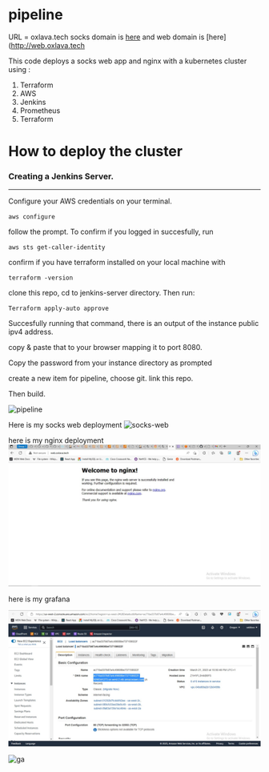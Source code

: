 # pipeline

URL = oxlava.tech
socks domain is [here](http://socks.oxlava.tech) and
web domain is [here](http://web.oxlava.tech


This code deploys a socks web app and nginx with a kubernetes cluster using :
1. Terraform
2. AWS
3. Jenkins
4. Prometheus
5. Terraform

# How to deploy the cluster

### Creating a Jenkins Server.
---
Configure your AWS credentials on your terminal.

```
aws configure
```

follow the prompt. To confirm if you logged in succesfully, run

```
aws sts get-caller-identity
```

confirm if you have terraform installed on your local machine with 

```
terraform -version
```


clone this repo, cd to jenkins-server directory. Then run:

```
Terraform apply-auto approve
```

Succesfully running that command, there is an output of the instance public ipv4 address.

copy & paste that to your browser mapping it to port 8080.

Copy the password from your instance directory as prompted

create a new item for pipeline, choose git. link this repo.

Then build.

![pipeline](slave/pipeline.jpg)

Here is my socks web deployment
![socks-web](slave/socks.jpg)

here is my nginx deployment
![nginx](nginx.jpg)

here is my grafana 

![](grafana.jpg)

![ga]()

